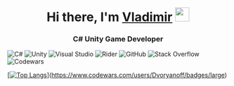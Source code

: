 <h1 align="center">Hi there, I'm <a href="https://daniilshat.ru/" target="_blank">Vladimir</a> 
<img src="https://github.com/blackcater/blackcater/raw/main/images/Hi.gif" height="32"/></h1>
<h3 align="center">C# Unity Game Developer </h3>


![C#](https://img.shields.io/badge/c%23-%23239120.svg?style=plastic&logo=c-sharp&logoColor=white)
![Unity](https://img.shields.io/badge/unity-%23000000.svg?style=for-plastic&logo=unity&logoColor=white)
![Visual Studio](https://img.shields.io/badge/Visual%20Studio-5C2D91.svg?style=plastic&logo=visual-studio&logoColor=white)
![Rider](https://img.shields.io/badge/Rider-000000.svg?style=plastic&logo=Rider&logoColor=white&color=black&labelColor=crimson)
![GitHub](https://img.shields.io/badge/github-%23121011.svg?style=plastic&logo=github&logoColor=white)
![Stack Overflow](https://img.shields.io/badge/-Stackoverflow-FE7A16?style=plastic&logo=stack-overflow&logoColor=white)
![Codewars](https://img.shields.io/badge/Codewars-B1361E?style=plastic&logo=codewars&logoColor=grey)

[[![Top Langs](https://github-readme-stats.vercel.app/api/top-langs/?username=anuraghazra&layout=compact)](https://github.com/anuraghazra/github-readme-stats)](https://www.codewars.com/users/Dvoryanoff/badges/large)
